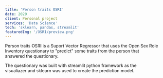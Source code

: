 ```yaml
---
title: 'Person traits OSRI'
date: 2020
client: Personal project
services: 'Data Science'
tech: 'sklearn, pandas, streamlit'
featuredImg: '/OSRI/preview.png'
---
```

Person traits OSRI is a Suport Vector Regressor that uses the Open Sex Role Inventory questionary to "predict" some traits from the person that answered the questionary.

The questionary was built with streamlit python framework as the visualiazer and sklearn was used to create the prediction model.
